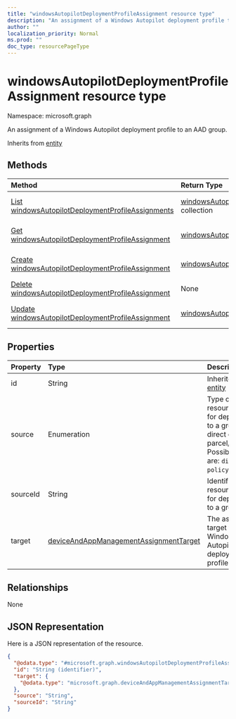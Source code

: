 ```yaml
---
title: "windowsAutopilotDeploymentProfileAssignment resource type"
description: "An assignment of a Windows Autopilot deployment profile to an AAD group."
author: ""
localization_priority: Normal
ms.prod: ""
doc_type: resourcePageType
---
```


# windowsAutopilotDeploymentProfileAssignment resource type


Namespace: microsoft.graph

An assignment of a Windows Autopilot deployment profile to an AAD group.


Inherits from [entity](../resources/entity.md)

## Methods
|Method|Return Type|Description|
|:---|:---|:---|
|[List windowsAutopilotDeploymentProfileAssignments](../api/windowsautopilotdeploymentprofileassignment-list.md)|[windowsAutopilotDeploymentProfileAssignment](../resources/windowsautopilotdeploymentprofileassignment.md) collection|List properties and relationships of the [windowsAutopilotDeploymentProfileAssignment](../resources/windowsautopilotdeploymentprofileassignment.md) objects.|
|[Get windowsAutopilotDeploymentProfileAssignment](../api/windowsautopilotdeploymentprofileassignment-get.md)|[windowsAutopilotDeploymentProfileAssignment](../resources/windowsautopilotdeploymentprofileassignment.md)|Read properties and relationships of the [windowsAutopilotDeploymentProfileAssignment](../resources/windowsautopilotdeploymentprofileassignment.md) object.|
|[Create windowsAutopilotDeploymentProfileAssignment](../api/windowsautopilotdeploymentprofileassignment-create.md)|[windowsAutopilotDeploymentProfileAssignment](../resources/windowsautopilotdeploymentprofileassignment.md)|Create a new [windowsAutopilotDeploymentProfileAssignment](../resources/windowsautopilotdeploymentprofileassignment.md) object.|
|[Delete windowsAutopilotDeploymentProfileAssignment](../api/windowsautopilotdeploymentprofileassignment-delete.md)|None|Deletes a [windowsAutopilotDeploymentProfileAssignment](../resources/windowsautopilotdeploymentprofileassignment.md).|
|[Update windowsAutopilotDeploymentProfileAssignment](../api/windowsautopilotdeploymentprofileassignment-update.md)|[windowsAutopilotDeploymentProfileAssignment](../resources/windowsautopilotdeploymentprofileassignment.md)|Update the properties of a [windowsAutopilotDeploymentProfileAssignment](../resources/windowsautopilotdeploymentprofileassignment.md) object.|

## Properties
|Property|Type|Description|
|:---|:---|:---|
|id|String| Inherited from [entity](../resources/entity.md)|
|source|Enumeration|Type of resource used for deployment to a group, direct or parcel/policySet. Possible values are: `direct`, `policySets`.|
|sourceId|String|Identifier for resource used for deployment to a group|
|target|[deviceAndAppManagementAssignmentTarget](../resources/intune-apps-deviceandappmanagementassignmenttarget.md)|The assignment target for the Windows Autopilot deployment profile.|

## Relationships
None

## JSON Representation
Here is a JSON representation of the resource.
<!-- {
  "blockType": "resource",
  "keyProperty": "id",
  "@odata.type": "microsoft.graph.windowsAutopilotDeploymentProfileAssignment",
  "baseType": "microsoft.graph.entity",
  "openType": false
}
-->
``` json
{
  "@odata.type": "#microsoft.graph.windowsAutopilotDeploymentProfileAssignment",
  "id": "String (identifier)",
  "target": {
    "@odata.type": "microsoft.graph.deviceAndAppManagementAssignmentTarget"
  },
  "source": "String",
  "sourceId": "String"
}
```

